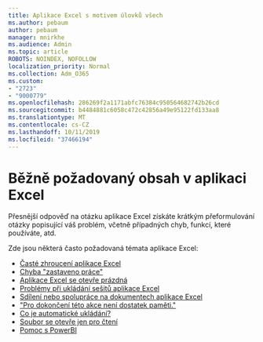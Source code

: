 ```yaml
---
title: Aplikace Excel s motivem úlovků všech
ms.author: pebaum
author: pebaum
manager: mnirkhe
ms.audience: Admin
ms.topic: article
ROBOTS: NOINDEX, NOFOLLOW
localization_priority: Normal
ms.collection: Adm_O365
ms.custom:
- "2723"
- "9000779"
ms.openlocfilehash: 286269f2a1171abfc76384c950564682742b26cd
ms.sourcegitcommit: b4484881c6058c472c42856a49e95122fd133aa8
ms.translationtype: MT
ms.contentlocale: cs-CZ
ms.lasthandoff: 10/11/2019
ms.locfileid: "37466194"
---
```

# <a name="commonly-requested-content-for-excel"></a>Běžně požadovaný obsah v aplikaci Excel

Přesnější odpověď na otázku aplikace Excel získáte krátkým přeformulování otázky popisující váš problém, včetně případných chyb, funkcí, které používáte, atd. 

Zde jsou některá často požadovaná témata aplikace Excel:

- [Časté zhroucení aplikace Excel](https://support.office.com/article/Excel-not-responding-hangs-freezes-or-stops-working-37E7D3C9-9E84-40BF-A805-4CA6853A1FF4)
- [Chyba "zastaveno práce"](https://support.office.com/client/52bd7985-4e99-4a35-84c8-2d9b8301a2fa)
- [Aplikace Excel se otevře prázdná](https://docs.microsoft.com/office/troubleshoot/excel/excel-opens-blank)
- [Problémy při ukládání sešitů aplikace Excel](https://docs.microsoft.com/office/troubleshoot/excel/issue-when-save-excel-workbooks)
- [Sdílení nebo spolupráce na dokumentech aplikace Excel](https://support.office.com/article/7152aa8b-b791-414c-a3bb-3024e46fb104)
- ["Pro dokončení této akce není dostatek paměti."](https://docs.microsoft.com/office/troubleshoot/excel/available-resources-errors)
- [Co je automatické ukládání?](https://support.office.com/article/6d6bd723-ebfd-4e40-b5f6-ae6e8088f7a5)
- [Soubor se otevře jen pro čtení](https://support.office.com/article/why-did-my-file-open-read-only-3ab4b792-da50-4b38-8628-14c64e1f1d15)
- [Pomoc s PowerBI](https://powerbi.microsoft.com/en-us/support/)